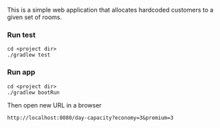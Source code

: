 This is a simple web application that allocates hardcoded customers to a given set of rooms.

### Run test
```shell
cd <project dir>
./gradlew test
```


### Run app
```shell
cd <project dir>
./gradlew bootRun
```
Then open new URL in a browser
```http request
http://localhost:8080/day-capacity?economy=3&premium=3
```
